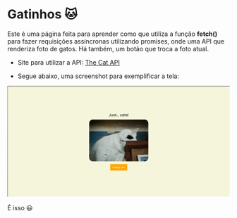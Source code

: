 # Gatinhos 🐱

Este é uma página feita para aprender como que utiliza a função **fetch()** para fazer requisições assíncronas utilizando promises, onde uma API que renderiza foto de gatos. Há também, um botão que troca a foto atual.

 - Site para utilizar a API: [The Cat API](https://thecatapi.com)

- Segue abaixo, uma screenshot para exemplificar a tela:

![Screenshot Tela Gatinhos](./assets/img/print-1.png "Tela gatinhos")

É isso :smiley: